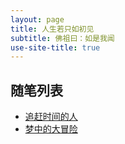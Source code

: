 ```yaml
---
layout: page
title: 人生若只如初见
subtitle: 佛祖曰：如是我闻
use-site-title: true
---
```


## 随笔列表

- [追赶时间的人](2017-05-05-chase-time)
- [梦中的大冒险](2017-05-06-dream.md)
